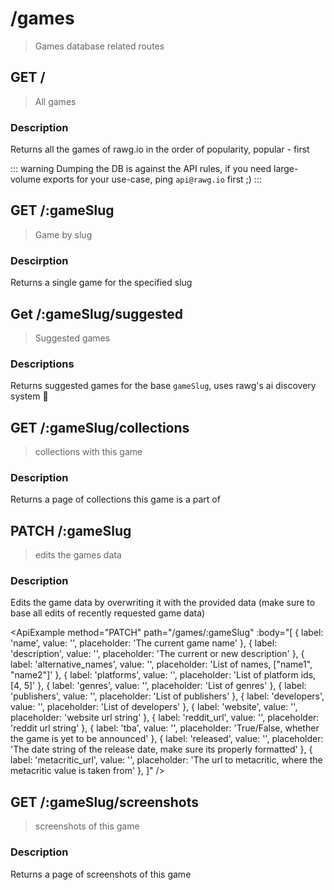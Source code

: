 # /games

> Games database related routes

## GET /

> All games

### Description

Returns all the games of rawg.io in the order of popularity, popular - first

::: warning
Dumping the DB is against the API rules, if you need large-volume exports for your use-case, ping `api@rawg.io` first ;)
:::

<ApiExample
  path="/games"
  :query="[
    { label: 'search', value: '', placeholder: 'A string to search for' }
  ]"
  pagination
/>

## GET /:gameSlug

> Game by slug

### Descirption

Returns a single game for the specified slug

<ApiExample path="/games/:gameSlug" />

## Get /:gameSlug/suggested

> Suggested games

### Descriptions

Returns suggested games for the base `gameSlug`, uses rawg's ai discovery system 🚀

<ApiExample path="/games/:gameSlug/suggested" pagination />

## GET /:gameSlug/collections

> collections with this game

### Description

Returns a page of collections this game is a part of

<ApiExample path="/games/:gameSlug/collections" pagination />

## PATCH /:gameSlug

> edits the games data

### Description

Edits the game data by overwriting it with the provided data (make sure to base all edits of recently requested game data)

<ApiExample
method="PATCH"
path="/games/:gameSlug"
:body="[
  { label: 'name', value: '', placeholder: 'The current game name' },
  { label: 'description', value: '', placeholder: 'The current or new description' },
  { label: 'alternative_names', value: '', placeholder: 'List of names, ["name1", "name2"]' },
  { label: 'platforms', value: '', placeholder: 'List of platform ids, [4, 5]' },
  { label: 'genres', value: '', placeholder: 'List of genres' },
  { label: 'publishers', value: '', placeholder: 'List of publishers' },
  { label: 'developers', value: '', placeholder: 'List of developers' },
  { label: 'website', value: '', placeholder: 'website url string' },
  { label: 'reddit_url', value: '', placeholder: 'reddit url string' },
  { label: 'tba', value: '', placeholder: 'True/False, whether the game is yet to be announced' },
  { label: 'released', value: '', placeholder: 'The date string of the release date, make sure its properly formatted' },
  { label: 'metacritic_url', value: '', placeholder: 'The url to metacritic, where the metacritic value is taken from' },
]"
/>
## GET /:gameSlug/screenshots

> screenshots of this game

### Description

Returns a page of screenshots of this game

<ApiExample path="/games/:gameSlug/screenshots" 
  :query="[
    { label: 'with_deleted', value: '', placeholder: 'true/false, whether to include deleted screenshots' }
  ]"
  pagination />
